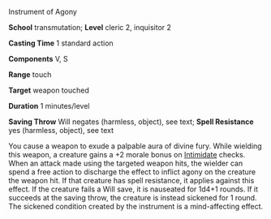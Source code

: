Instrument of Agony

**School** transmutation; **Level** cleric 2, inquisitor 2

**Casting Time** 1 standard action

**Components** V, S

**Range** touch

**Target** weapon touched

**Duration** 1 minutes/level

**Saving Throw** Will negates (harmless, object), see text; **Spell Resistance** yes (harmless, object), see text

You cause a weapon to exude a palpable aura of divine fury. While wielding this weapon, a creature gains a +2 morale bonus on [Intimidate](skills/intimidate#_intimidate) checks. When an attack made using the targeted weapon hits, the wielder can spend a free action to discharge the effect to inflict agony on the creature the weapon hit. If that creature has spell resistance, it applies against this effect. If the creature fails a Will save, it is nauseated for 1d4+1 rounds. If it succeeds at the saving throw, the creature is instead sickened for 1 round. The sickened condition created by the instrument is a mind-affecting effect.

